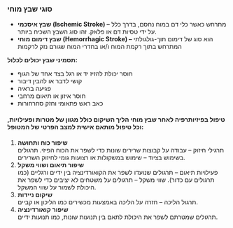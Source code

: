 ### סוגי שבץ מוחי

- **שבץ איסכמי (Ischemic Stroke) –** מתרחש כאשר כלי דם במוח נחסם, בדרך כלל על ידי טסיות דם או פלאק. זהו סוג השבץ השכיח ביותר.
- **שבץ דימום מוחי (Hemorrhagic Stroke) –** הוא סוג של דימום תוך-גולגולתי המתרחש בתוך רקמת המוח ו/או בחדרי המוח שגורם נזק לרקמות

**תסמיני שבץ יכולים לכלול:**

- חוסר יכולת להזיז יד או רגל בצד אחד של הגוף
- קושי לדבר או להבין דיבור
- פגיעה בראיה
- חוסר איזון או תיאום מרחבי
- כאב ראש פתאומי וחזק
  סחרחורות

#### טיפול בפיזיותרפיה לאחר שבץ מוחי הליך השיקום כולל מגוון של מטרות ופעילויות, וכל טיפול מותאם אישית למצב הפרטי של המטופל:

1. **שיפור כוח ותחושה**<br />
   תרגילי חיזוק – עבודה על קבוצות שרירים שונות כדי לשפר את הכוח הפיזי.
   תרגולים בשימוש בציוד – שימוש במשקולות או רצועות גומי לחיזוק השרירים.
2. **שיפור תיאום ושווי משקל**<br />
   פעילויות תיאום – תרגולים שנועדו לשפר את הקואורדינציה בין ידיים ורגליים (כמו תרגולים עם כדור).
   שווי משקל – תרגולים על משטחים לא יציבים כדי לשפר את היכולת לשמור על שווי המשקל.
3. **שיקום ניידות**<br />
   תרגול הליכה – חזרה על הליכה באמצעות מכשירים כמו הליכון או קביים.
4. **שיפור קואורדינציה**<br />
   תרגולים שמטרתם לשפר את היכולת לתאם בין תנועות שונות, כמו תנועות ידיים.
